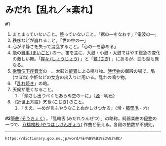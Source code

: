 # みだれ【乱れ／×紊れ】

**\#1**
1.  まとまっていないこと。整っていないこと。「裾の―をなおす」「電波の―」
2.  秩序などが崩れること。「世の中の―」
3.  心が平静さを失って混乱すること。「心の―を静める」
4.  [能](https://dictionary.goo.ne.jp/word/%E8%83%BD/#jn-171193)の[舞事 (まいごと)](https://dictionary.goo.ne.jp/word/%E8%88%9E%E4%BA%8B/#jn-206805) の一。笛を主に、大鼓・小鼓・太鼓ではやす緩急の変化の激しい舞。「[猩々 (しょうじょう)](https://dictionary.goo.ne.jp/word/%E7%8C%A9%E7%8C%A9/#jn-108823) 」と「[鷺 (さぎ)](https://dictionary.goo.ne.jp/word/%E9%B7%BA/#jn-86627) 」にあるが、曲も型も異なる。
5.  [歌舞伎](https://dictionary.goo.ne.jp/word/%E6%AD%8C%E8%88%9E%E4%BC%8E/#jn-44130)[下座音楽](https://dictionary.goo.ne.jp/word/%E4%B8%8B%E5%BA%A7%E9%9F%B3%E6%A5%BD/#jn-67668)の一。太鼓と[能管](https://dictionary.goo.ne.jp/word/%E8%83%BD%E7%AE%A1/#jn-171248)による鳴り物。[時代物](https://dictionary.goo.ne.jp/word/%E6%99%82%E4%BB%A3%E7%89%A9/#jn-97421)の御殿の場で、局 (つぼね) や姫などの女方の出入りに用いる。乱れの鳴り物。
6.  「[乱れ焼き](https://dictionary.goo.ne.jp/word/%E4%B9%B1%E3%82%8C%E7%84%BC/#jn-212188)」の略。
7.  天候が悪くなること。    
    1.  「頭さし出づべくもあらぬ空の―に」〈[源](https://dictionary.goo.ne.jp/word/%E6%BA%90%E6%B0%8F%E7%89%A9%E8%AA%9E/#jn-69890)・明石〉
8. 《近世上方語》乞食 (こじき) のこと。    
    1.  「ええ、―めが言ふやうなことぬかしけつかる」〈滑・[膝栗毛](https://dictionary.goo.ne.jp/word/%E6%9D%B1%E6%B5%B7%E9%81%93%E4%B8%AD%E8%86%9D%E6%A0%97%E6%AF%9B/#jn-155179)・六〉
        

**\#2**[箏曲 (そうきょく)](https://dictionary.goo.ne.jp/word/%E7%AE%8F%E6%9B%B2/#jn-128289) 。「乱輪舌 (みだれりんぜつ) 」の略称。純器楽曲の[段物](https://dictionary.goo.ne.jp/word/%E6%AE%B5%E7%89%A9/#jn-140715)の一つで、[八橋検校 (やつはしけんぎょう)](https://dictionary.goo.ne.jp/word/person/%E5%85%AB%E6%A9%8B%E6%A4%9C%E6%A0%A1/#jn-222201) 作曲と伝える。各段の拍数が不規則。

---
`https://dictionary.goo.ne.jp/word/%E4%B9%B1%E3%82%8C/`